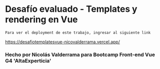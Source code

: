 # Desafío evaluado - Templates y rendering en Vue 

`Para ver el deployment de este trabajo, ingresar al siguiente link`

https://desafiotemplatesvue-nicovalderrama.vercel.app/

### Hecho por Nicolás Valderrama para Bootcamp Front-end Vue G4 'AltaExperticia'